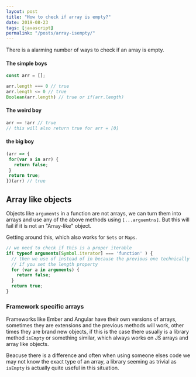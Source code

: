 ```yaml
---
layout: post
title: "How to check if array is empty?"
date: 2019-08-23
tags: [javascript]
permalink: "/posts/array-isempty/"
---
```


There is a alarming number of ways to check if an array is empty.

#### The simple boys
```js
const arr = [];

arr.length === 0 // true
arr.length <= 0 // true
Boolean(arr.length) // true or if(arr.length)
```


#### The weird boy
```js
arr == !arr // true
// this will also return true for arr = [0]
```

#### the big boy
```js
(arr => {
 for(var a in arr) {
   return false;
 }
 return true;
})(arr) // true
```

## Array like objects
Objects like `arguments` in a function are not arrays, we can turn them into arrays and use any of the above methods using
`[...arguemtns]`. But this will fail if it is not an "Array-like" object.

Getting around this, which also works for `Sets` or `Maps`.

```js
// we need to check if this is a proper iterable
if( typeof arguments[Symbol.iterator] === 'function' ) {
  // then we use of instead of in because the previous one technically will return false
  // if you set the length property
  for (var a in arguments) {
    return false;
  }
  return true;
}
```

### Framework specific arrays
Frameworks like Ember and Angular have their own versions of arrays, sometimes they are extensions and the previous methods will work, other times they are brand new objects, if this is the case there usually is a library method `isEmpty` or something similar, which always works on JS arrays and array like objects.


Beacuse there is a difference and often when using someone elses code we may not know the exact type of an array, a library seeming as trivial as `isEmpty` is actually quite useful in this situation.
